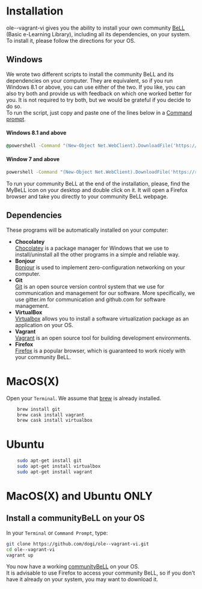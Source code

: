 # Installation

ole--vagrant-vi gives you the ability to install your own community [BeLL](https://github.com/open-learning-exchange/BeLL-Apps) (Basic e-Learning Library), including all its dependencies, on your system. To install it, please follow the directions for your OS.

## Windows

We wrote two different scripts to install the community BeLL and its dependencies on your computer.
They are equivalent, so if you run Windows 8.1 or above, you can use either of the two. If you like, you can also try both and provide us with feedback on which one worked better for you. It is not required to try both, but we would be grateful if you decide to do so.   
To run the script, just copy and paste one of the lines below in a [Command prompt](http://www.howtogeek.com/235101/10-ways-to-open-the-command-prompt-in-windows-10/).

#### Windows 8.1 and above
```bat
@powershell -Command "(New-Object Net.WebClient).DownloadFile('https://raw.githubusercontent.com/dogi/ole--vagrant-vi/master/windows/install.ps1', 'install.ps1')" && @powershell -NoProfile -ExecutionPolicy Bypass -Command ".\install.ps1"
```
#### Window 7 and above
```bat
powershell -Command "(New-Object Net.WebClient).DownloadFile('https://raw.githubusercontent.com/dogi/ole--vagrant-vi/master/windows/install.bat', 'install.bat')" && start install.bat && exit
```
To run your community BeLL at the end of the installation, please, find the MyBeLL icon on your desktop and double click on it. It will open a Firefox browser and take you directly to your community BeLL webpage.

## Dependencies
These programs will be automatically installed on your computer:  
- **Chocolatey**  
[Chocolatey](https://chocolatey.org/) is a package manager for Windows that we use to install/uninstall all the other programs in a simple and reliable way.  
- **Bonjour**  
[Bonjour](https://support.apple.com/kb/DL999?locale=en_US) is used to implement zero-configuration networking on your computer.
- **Git**  
[Git](https://git-scm.com) is an open source version control system that we use for communication and management for our software. More specifically, we use gitter.im for communication and github.com for software management.
- **VirtualBox**  
[Virtualbox](https://www.virtualbox.org) allows you to install a software virtualization package as an application on your OS. 
- **Vagrant**  
[Vagrant](https://www.vagrantup.com) is an open source tool for building development environments. 
- **Firefox**  
[Firefox](https://www.mozilla.org/en-US/firefox/new/) is a popular browser, which is guaranteed to work nicely with your community BeLL.

# MacOS(X)

Open your `Terminal`. We assume that [brew](http://brew.sh/) is already installed.
```bash
    brew install git 
    brew cask install vagrant
    brew cask install virtualbox
```

# Ubuntu

```bash
    sudo apt-get install git
    sudo apt-get install virtualbox
    sudo apt-get install vagrant
```

# MacOS(X) and Ubuntu ONLY    
## Install a communityBeLL on your OS

In your `Terminal` or `Command Prompt`, type:
```bash
git clone https://github.com/dogi/ole--vagrant-vi.git
cd ole--vagrant-vi
vagrant up
```

You now have a working [communityBeLL](http://127.0.0.1:5985/apps/_design/bell/MyApp/index.html) on your OS.    
It is advisable to use Firefox to access your community BeLL, so if you don't have it already on your system, you may want to download it.
